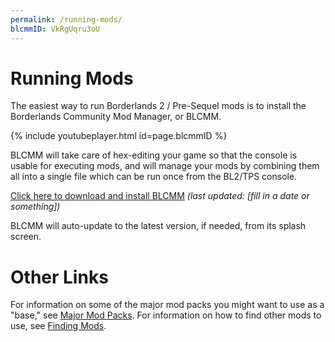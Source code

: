 ```yaml
---
permalink: /running-mods/
blcmmID: VkRgUqru3oU
---
```

# Running Mods

The easiest way to run Borderlands 2 / Pre-Sequel mods is to install the
Borderlands Community Mod Manager, or BLCMM.

{% include youtubeplayer.html id=page.blcmmID %}

BLCMM will take care of hex-editing your game so that the console is
usable for executing mods, and will manage your mods by combining them all
into a single file which can be run once from the BL2/TPS console.

[Click here to download and install BLCMM](https://www.dropbox.com/sh/rsljh5c55s8e9ah/AABMuarIfYCxJb8GiSY1IF6La?dl=0) *(last updated: [fill in a date or something])*

BLCMM will auto-update to the latest version, if needed, from its splash
screen.

# Other Links

For information on some of the major mod packs you might want to use as a "base,"
see [Major Mod Packs](/mod-packs/).  For information on how to find other mods to
use, see [Finding Mods](/finding-mods/).
